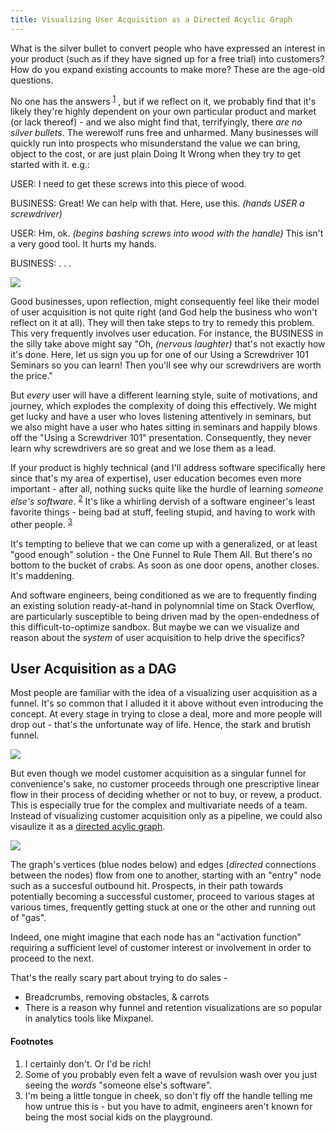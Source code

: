 ```yaml
---
title: Visualizing User Acquisition as a Directed Acyclic Graph
---
```

What is the silver bullet to convert people who have expressed an interest in your product (such as if they have signed up for a free trial) into customers? How do you expand existing accounts to make more? These are the age-old questions.

No one has the answers <sup><a href="#fn-1">1</a></sup> , but if we reflect on it, we probably find that it's likely they're highly dependent on your own particular product and market (or lack thereof) - and we also might find that, terrifyingly, there _are no silver bullets_. The werewolf runs free and unharmed. Many businesses will quickly run into prospects who misunderstand the value we can bring, object to the cost, or are just plain Doing It Wrong when they try to get started with it. e.g.:

USER: I need to get these screws into this piece of wood.

BUSINESS: Great! We can help with that. Here, use this. _(hands USER a screwdriver)_

USER: Hm, ok. _(begins bashing screws into wood with the handle)_ This isn't a very good tool. It hurts my hands.

BUSINESS: . . .

![](/images/senior_man_smiling_and_holding_screwdriver_bld027157.jpg)

Good businesses, upon reflection, might consequently feel like their model of user acquisition is not quite right (and God help the business who won't reflect on it at all). They will then take steps to try to remedy this problem. This very frequently involves user education. For instance, the BUSINESS in the silly take above might say "Oh, _(nervous laughter)_ that's not exactly how it's done. Here, let us sign you up for one of our Using a Screwdriver 101 Seminars so you can learn! Then you'll see why our screwdrivers are worth the price."

But _every_ user will have a different learning style, suite of motivations, and journey, which explodes the complexity of doing this effectively. We might get lucky and have a user who loves listening attentively in seminars, but we also might have a user who hates sitting in seminars and happily blows off the "Using a Screwdriver 101" presentation. Consequently, they never learn why screwdrivers are so great and we lose them as a lead.

 If your product is highly technical (and I'll address software specifically here since that's my area of expertise), user education becomes even more important - after all, nothing sucks quite like the hurdle of learning _someone else's software_. <sup><a href="#fn-2">2</a></sup> It's like a whirling dervish of a software engineer's least favorite things - being bad at stuff, feeling stupid, and having to work with other people. <sup><a href="#fn-3">3</a></sup>

It's tempting to believe that we can come up with a generalized, or at least "good enough" solution - the One Funnel to Rule Them All. But there's no bottom to the bucket of crabs. As soon as one door opens, another closes. It's maddening.

And software engineers, being conditioned as we are to frequently finding an existing solution ready-at-hand in polynomnial time on Stack Overflow, are particularly susceptible to being driven mad by the open-endedness of this difficult-to-optimize sandbox. But maybe we can we visualize and reason about the _system_ of user acquisition to help drive the specifics?

## User Acquisition as a DAG

Most people are familiar with the idea of a visualizing user acquisition as a funnel. It's so common that I alluded it it above without even introducing the concept. At every stage in trying to close a deal, more and more people will drop out - that's the unfortunate way of life. Hence, the stark and brutish funnel.

![](/images/funnel.png)

But even though we model customer acquisition as a singular funnel for convenience's sake, no customer proceeds through one prescriptive linear flow in their process of deciding whether or not to buy, or revew, a product. This is especially true for the complex and multivariate needs of a team. Instead of visualizing customer acquisition only as a pipeline, we could also visaulize it as a [directed acylic graph](https://en.wikipedia.org/wiki/Directed_acyclic_graph).

![](/images/user_dag.png)

The graph's vertices (blue nodes below) and edges (_directed_ connections between the nodes) flow from one to another, starting with an "entry" node such as a succesful outbound hit. Prospects, in their path towards potentially becoming a successful customer, proceed to various stages at various times, frequently getting stuck at one or the other and running out of "gas".

Indeed, one might imagine that each node has an "activation function" requiring a sufficient level of customer interest or involvement in order to proceed to the next. 

That's the really scary part about trying to do sales - 

- Breadcrumbs, removing obstacles, & carrots
- There is a reason why funnel and retention visualizations are so popular in analytics tools like Mixpanel.


#### Footnotes
<ol>
<li>
<div id="fn-1">
I certainly don't. Or I'd be rich!
</div>
</li>
<li>
<div id="fn-2">
Some of you probably even felt a wave of revulsion wash over you just seeing the <i>words</i> "someone else's software".
</div>
</li>
<li>
<div id="fn-3">
I'm being a little tongue in cheek, so don't fly off the handle telling me how untrue this is - but you have to admit, engineers aren't known for being the most social kids on the playground.
</div>
</li>
</ol>
